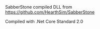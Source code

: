 SabberStone compiled DLL from https://github.com/HearthSim/SabberStone

Compiled with .Net Core Standard 2.0
